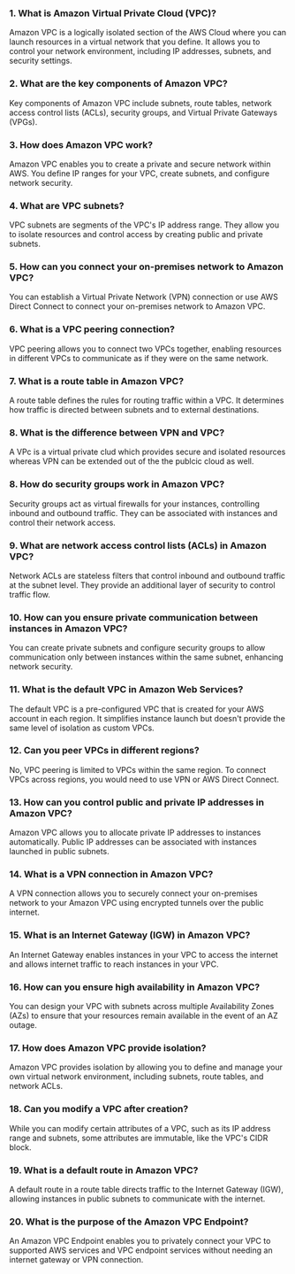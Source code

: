 ### 1. What is Amazon Virtual Private Cloud (VPC)?
Amazon VPC is a logically isolated section of the AWS Cloud where you can launch resources in a virtual network that you define. It allows you to control your network environment, including IP addresses, subnets, and security settings.

### 2. What are the key components of Amazon VPC?
Key components of Amazon VPC include subnets, route tables, network access control lists (ACLs), security groups, and Virtual Private Gateways (VPGs).

### 3. How does Amazon VPC work?
Amazon VPC enables you to create a private and secure network within AWS. You define IP ranges for your VPC, create subnets, and configure network security.

### 4. What are VPC subnets?
VPC subnets are segments of the VPC's IP address range. They allow you to isolate resources and control access by creating public and private subnets.

### 5. How can you connect your on-premises network to Amazon VPC?
You can establish a Virtual Private Network (VPN) connection or use AWS Direct Connect to connect your on-premises network to Amazon VPC.

### 6. What is a VPC peering connection?
VPC peering allows you to connect two VPCs together, enabling resources in different VPCs to communicate as if they were on the same network.

### 7. What is a route table in Amazon VPC?
A route table defines the rules for routing traffic within a VPC. It determines how traffic is directed between subnets and to external destinations.

### 8. What is the difference between VPN and VPC?
A VPc is a virtual private clud which provides secure and isolated resources whereas VPN can be extended out of the the publcic cloud as well.

### 8. How do security groups work in Amazon VPC?
Security groups act as virtual firewalls for your instances, controlling inbound and outbound traffic. They can be associated with instances and control their network access.

### 9. What are network access control lists (ACLs) in Amazon VPC?
Network ACLs are stateless filters that control inbound and outbound traffic at the subnet level. They provide an additional layer of security to control traffic flow.

### 10. How can you ensure private communication between instances in Amazon VPC?
You can create private subnets and configure security groups to allow communication only between instances within the same subnet, enhancing network security.

### 11. What is the default VPC in Amazon Web Services?
The default VPC is a pre-configured VPC that is created for your AWS account in each region. It simplifies instance launch but doesn't provide the same level of isolation as custom VPCs.

### 12. Can you peer VPCs in different regions?
No, VPC peering is limited to VPCs within the same region. To connect VPCs across regions, you would need to use VPN or AWS Direct Connect.

### 13. How can you control public and private IP addresses in Amazon VPC?
Amazon VPC allows you to allocate private IP addresses to instances automatically. Public IP addresses can be associated with instances launched in public subnets.

### 14. What is a VPN connection in Amazon VPC?
A VPN connection allows you to securely connect your on-premises network to your Amazon VPC using encrypted tunnels over the public internet.

### 15. What is an Internet Gateway (IGW) in Amazon VPC?
An Internet Gateway enables instances in your VPC to access the internet and allows internet traffic to reach instances in your VPC.

### 16. How can you ensure high availability in Amazon VPC?
You can design your VPC with subnets across multiple Availability Zones (AZs) to ensure that your resources remain available in the event of an AZ outage.

### 17. How does Amazon VPC provide isolation?
Amazon VPC provides isolation by allowing you to define and manage your own virtual network environment, including subnets, route tables, and network ACLs.

### 18. Can you modify a VPC after creation?
While you can modify certain attributes of a VPC, such as its IP address range and subnets, some attributes are immutable, like the VPC's CIDR block.

### 19. What is a default route in Amazon VPC?
A default route in a route table directs traffic to the Internet Gateway (IGW), allowing instances in public subnets to communicate with the internet.

### 20. What is the purpose of the Amazon VPC Endpoint?
An Amazon VPC Endpoint enables you to privately connect your VPC to supported AWS services and VPC endpoint services without needing an internet gateway or VPN connection.

